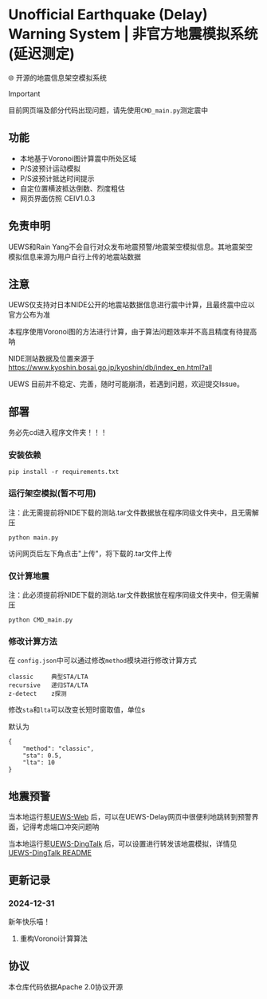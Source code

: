 # Unofficial Earthquake (Delay) Warning System | 非官方地震模拟系统(延迟测定)
🌐 开源的地震信息架空模拟系统

> [!IMPORTANT]
> 目前网页端及部分代码出现问题，请先使用`CMD_main.py`测定震中

## 功能
- 本地基于Voronoi图计算震中所处区域
- P/S波预计运动模拟
- P/S波预计抵达时间提示
- 自定位置横波抵达倒数、烈度粗估
- 网页界面仿照 CEIV1.0.3

## 免责申明

UEWS和Rain Yang不会自行对众发布地震预警/地震架空模拟信息。其地震架空模拟信息来源为用户自行上传的地震站数据

## 注意

UEWS仅支持对日本NIDE公开的地震站数据信息进行震中计算，且最终震中应以官方公布为准

本程序使用Voronoi图的方法进行计算，由于算法问题效率并不高且精度有待提高呐

NIDE测站数据及位置来源于 https://www.kyoshin.bosai.go.jp/kyoshin/db/index_en.html?all

UEWS 目前并不稳定、完善，随时可能崩溃，若遇到问题，欢迎提交Issue。

## 部署
务必先cd进入程序文件夹！！！

### 安装依赖
```
pip install -r requirements.txt
```

### 运行架空模拟(暂不可用)
注：此无需提前将NIDE下载的测站.tar文件数据放在程序同级文件夹中，且无需解压
```
python main.py
```
访问网页后左下角点击"上传"，将下载的.tar文件上传

### 仅计算地震
注：此必须提前将NIDE下载的测站.tar文件数据放在程序同级文件夹中，但无需解压
```
python CMD_main.py
```

### 修改计算方法
在 `config.json`中可以通过修改`method`模块进行修改计算方式
```
classic     典型STA/LTA
recursive   递归STA/LTA
z-detect    z探测
```
修改`sta`和`lta`可以改变长短时窗取值，单位s

默认为
```
{
    "method": "classic",
    "sta": 0.5,
    "lta": 10
}
```

## 地震预警
当本地运行惹[UEWS-Web](https://github.com/RainYangty/UEWS-Web) 后，可以在UEWS-Delay网页中很便利地跳转到预警界面，记得考虑端口冲突问题呐

当本地运行惹[UEWS-DingTalk](https://github.com/RainYangty/UEWS-DingTalk) 后，可以设置进行转发该地震模拟，详情见[UEWS-DingTalk README](https://github.com/RainYangty/UEWS-DingTalk/blob/main/README.md)

## 更新记录

### 2024-12-31
新年快乐喵！
1. 重构Voronoi计算算法

## 协议
本仓库代码依据Apache 2.0协议开源
